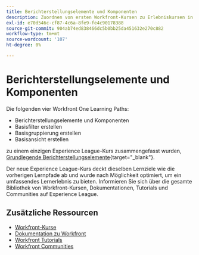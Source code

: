 ```yaml
---
title: Berichterstellungselemente und Komponenten
description: Zuordnen von ersten Workfront-Kursen zu Erlebniskursen in Liga-Kursen
exl-id: e70d546c-cf87-4c6a-8fe9-fe4c90178388
source-git-commit: 904ab74ed838466dc5b0bb25da451632e270c882
workflow-type: tm+mt
source-wordcount: '107'
ht-degree: 0%

---
```


# Berichterstellungselemente und Komponenten

Die folgenden vier Workfront One Learning Paths:

* Berichterstellungselemente und Komponenten
* Basisfilter erstellen
* Basisgruppierung erstellen
* Basisansicht erstellen

zu einem einzigen Experience League-Kurs zusammengefasst wurden, [Grundlegende Berichterstellungselemente](https://experienceleague.adobe.com/?recommended=Workfront-U-1-2022.1.reporting){target="_blank"}.

Der neue Experience League-Kurs deckt dieselben Lernziele wie die vorherigen Lernpfade ab und wurde nach Möglichkeit optimiert, um ein umfassendes Lernerlebnis zu bieten.  Informieren Sie sich über die gesamte Bibliothek von Workfront-Kursen, Dokumentationen, Tutorials und Communities auf Experience League.

## Zusätzliche Ressourcen

* [Workfront-Kurse](https://experienceleague.adobe.com/?lang=en&amp;Solution=Workfront#courses)
* [Dokumentation zu Workfront](https://experienceleague.adobe.com/docs/workfront.html)
* [Workfront Tutorials](https://experienceleague.adobe.com/docs/workfront-learn/tutorials-workfront/home.html)
* [Workfront Communities](https://experienceleaguecommunities.adobe.com/t5/workfront/ct-p/workfront)
